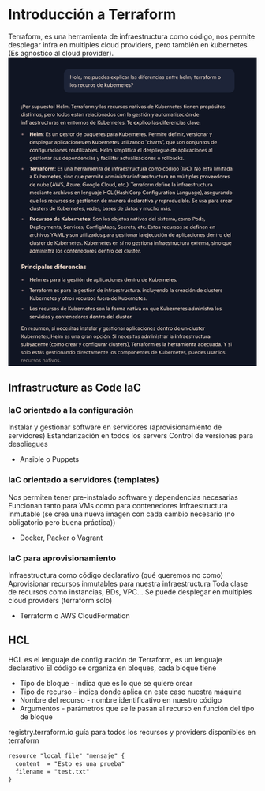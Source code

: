 # Introducción a Terraform

Terraform, es una herramienta de infraestructura como código, nos permite desplegar infra en multiples cloud providers,
pero también en kubernetes (Es agnóstico al cloud provider).
![intro.png](stuff/intro.png)

## Infrastructure as Code IaC

### IaC orientado a la configuración

Instalar y gestionar software en servidores (aprovisionamiento de servidores)
Estandarización en todos los servers
Control de versiones para despliegues

- Ansible o Puppets

### IaC orientado a servidores (templates)

Nos permiten tener pre-instalado software y dependencias necesarias
Funcionan tanto para VMs como para contenedores
Infraestructura inmutable (se crea una nueva imagen con cada cambio necesario (no obligatorio pero buena práctica))

- Docker, Packer o Vagrant

### IaC para aprovisionamiento

Infraestructura como código declarativo (qué queremos no como)
Aprovisionar recursos inmutables para nuestra infraestructura
Toda clase de recursos como instancias, BDs, VPC...
Se puede desplegar en multiples cloud providers (terraform solo)

- Terraform o AWS CloudFormation

## HCL

HCL es el lenguaje de configuración de Terraform, es un lenguaje declarativo
El código se organiza en bloques, cada bloque tiene

- Tipo de bloque - indica que es lo que se quiere crear
- Tipo de recurso - indica donde aplica en este caso nuestra máquina
- Nombre del recurso - nombre identificativo en nuestro código
- Argumentos - parámetros que se le pasan al recurso en función del tipo de bloque

registry.terraform.io guía para todos los recursos y providers disponibles en terraform

```
resource "local_file" "mensaje" {
  content  = "Esto es una prueba"
  filename = "test.txt"
}
```


